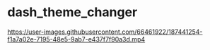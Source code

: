 # dash_theme_changer

https://user-images.githubusercontent.com/66461922/187441254-f1a7a02e-7195-48e5-9ab7-e437f7f90a3d.mp4


